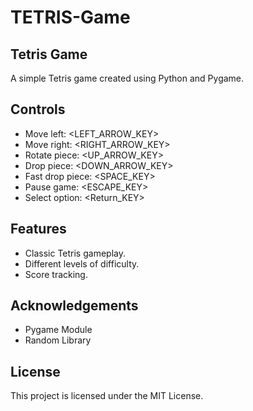 # TETRIS-Game

## Tetris Game
A simple Tetris game created using Python and Pygame.

## Controls
  * Move left: <LEFT_ARROW_KEY>
  * Move right: <RIGHT_ARROW_KEY>
  * Rotate piece: <UP_ARROW_KEY>
  * Drop piece: <DOWN_ARROW_KEY>
  * Fast drop piece: <SPACE_KEY>
  * Pause game: <ESCAPE_KEY>
  * Select option: <Return_KEY>

## Features
  * Classic Tetris gameplay.
  * Different levels of difficulty.
  * Score tracking.

## Acknowledgements
  * Pygame Module
  * Random Library
    
## License
This project is licensed under the MIT License.
